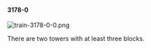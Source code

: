 #### 3178-0
![train-3178-0-0.png](https://github.com/lil-lab/nlvr/raw/master/nlvr/train/images/46/train-3178-0-0.png "train-3178-0-0.png")

There are two towers with at least three blocks.